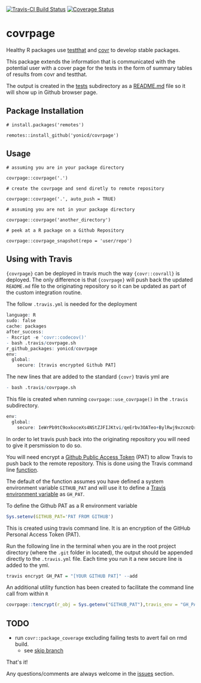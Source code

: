 [![Travis-CI Build Status](https://travis-ci.org/yonicd/covrpage.svg?branch=master)](https://travis-ci.org/yonicd/covrpage)
[![Coverage Status](https://img.shields.io/codecov/c/github/yonicd/covrpage/master.svg)](https://codecov.io/github/yonicd/covrpage?branch=master)

# covrpage

Healthy R packages use [testthat](https://github.com/r-lib/testthat) and [covr](https://github.com/r-lib/covr) to develop stable packages. 

This package extends the information that is communicated with the potential user with a cover page for the tests in the form of summary tables of results from covr and testthat. 

The output is created in the [tests](tests) subdirectory as a [README.md](tests/README.md) file so it will show up in Github browser page. 

## Package Installation

```
# install.packages('remotes')

remotes::install_github('yonicd/covrpage')
```

## Usage

```
# assuming you are in your package directory

covrpage::covrpage('.')

# create the covrpage and send diretly to remote repository

covrpage::covrpage('.', auto_push = TRUE)

# assuming you are not in your package directory

covrpage::covrpage('another_directory')

# peek at a R package on a Github Repository

covrpage::covrpage_snapshot(repo = 'user/repo')
```

## Using with Travis

`{covrpage}` can be deployed in travis much the way `{covr::covrall}` is deployed. The only difference is that `{covrpage}` will push back the updated `README.md` file to the originating repository so it can be updated as part of the custom integration routine. 

The follow `.travis.yml` is needed for the deployment

```r
language: R
sudo: false
cache: packages
after_success:
- Rscript -e 'covr::codecov()'
- bash .travis/covrpage.sh
r_github_packages: yonicd/covrpage
env:
  global:
    secure: [travis encrypted Github PAT]

```

The new lines that are added to the standard `{covr}` travis yml are 

```r
- bash .travis/covrpage.sh
```

This file is created when running `covrpage::use_covrpage()` in the `.travis` subdirectory.

```r
env:
  global:
    secure: IeWrPb9tC9oxkoceXs4NStZJFIJKtvi/qeErbv3OATeo+BylRwj9xzcmzQrV8ps...
```

In order to let travis push back into the originating repository you will need to give it persmission to do so.

You will need encrypt a [Github Public Access Token](https://github.com/settings/tokens) (PAT) to allow Travis to push back to the remote repository. This is done using the Travis command line [function](https://docs.travis-ci.com/user/encryption-keys/).

The default of the function assumes you have defined a system environment variable `GITHUB_PAT` and will use it to define a [Travis environment variable](https://docs.travis-ci.com/user/environment-variables/) as `GH_PAT`.

To define the Github PAT as a R environment variable

```r
Sys.setenv(GITHUB_PAT='PAT FROM GITHUB')
```

This is created using travis command line. It is an encryption of the GitHub Personal Access Token (PAT). 

Run the following line in the terminal when you are in the root project directory (where the `.git` folder in located), the output should be appended directly to the `.travis.yml` file. Each time you run it a new secure line is added to the yml.

```r
travis encrypt GH_PAT = "[YOUR GITHUB PAT]" --add
```

An additional utility function has been created to facilitate the command line call from within `R`

```r
covrpage::tencrypt(r_obj = Sys.getenv("GITHUB_PAT"),travis_env = "GH_PAT",add = TRUE)
```

## TODO

  - run `covr::package_coverage` excluding failing tests to avert fail on rmd build.
    - see [skip branch](https://github.com/yonicd/covrpage/tree/skip)

That's it!

Any questions/comments are always welcome in the [issues](https://github.com/yonicd/covrpage/issues) section.